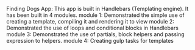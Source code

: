 Finding Dogs App: This app is built in Handlebars (Templating engine). It has been built in
4 modules.
module 1: Demonstrated the simple use of creating a template, compiling it and rendering
it to view
module 2: Demonstrated the use of loops and conditional blocks in Handlebars
module 3: Demonstrated the use of partials, block helpers and passing expression to helpers.
module 4: Creating gulp tasks for templates 